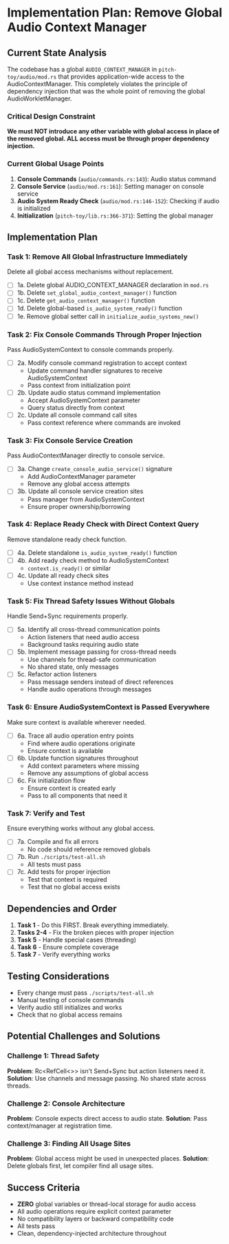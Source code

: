 # Implementation Plan: Remove Global Audio Context Manager

## Current State Analysis

The codebase has a global `AUDIO_CONTEXT_MANAGER` in `pitch-toy/audio/mod.rs` that provides application-wide access to the AudioContextManager. This completely violates the principle of dependency injection that was the whole point of removing the global AudioWorkletManager.

### Critical Design Constraint
**We must NOT introduce any other variable with global access in place of the removed global. ALL access must be through proper dependency injection.**

### Current Global Usage Points
1. **Console Commands** (`audio/commands.rs:143`): Audio status command
2. **Console Service** (`audio/mod.rs:161`): Setting manager on console service  
3. **Audio System Ready Check** (`audio/mod.rs:146-152`): Checking if audio is initialized
4. **Initialization** (`pitch-toy/lib.rs:366-371`): Setting the global manager

## Implementation Plan

### Task 1: Remove All Global Infrastructure Immediately
Delete all global access mechanisms without replacement.

- [ ] 1a. Delete global AUDIO_CONTEXT_MANAGER declaration in `mod.rs`
- [ ] 1b. Delete `set_global_audio_context_manager()` function
- [ ] 1c. Delete `get_audio_context_manager()` function
- [ ] 1d. Delete global-based `is_audio_system_ready()` function
- [ ] 1e. Remove global setter call in `initialize_audio_systems_new()`

### Task 2: Fix Console Commands Through Proper Injection
Pass AudioSystemContext to console commands properly.

- [ ] 2a. Modify console command registration to accept context
  - Update command handler signatures to receive AudioSystemContext
  - Pass context from initialization point
- [ ] 2b. Update audio status command implementation
  - Accept AudioSystemContext parameter
  - Query status directly from context
- [ ] 2c. Update all console command call sites
  - Pass context reference where commands are invoked

### Task 3: Fix Console Service Creation
Pass AudioContextManager directly to console service.

- [ ] 3a. Change `create_console_audio_service()` signature
  - Add AudioContextManager parameter
  - Remove any global access attempts
- [ ] 3b. Update all console service creation sites
  - Pass manager from AudioSystemContext
  - Ensure proper ownership/borrowing

### Task 4: Replace Ready Check with Direct Context Query
Remove standalone ready check function.

- [ ] 4a. Delete standalone `is_audio_system_ready()` function
- [ ] 4b. Add ready check method to AudioSystemContext
  - `context.is_ready()` or similar
- [ ] 4c. Update all ready check sites
  - Use context instance method instead

### Task 5: Fix Thread Safety Issues Without Globals
Handle Send+Sync requirements properly.

- [ ] 5a. Identify all cross-thread communication points
  - Action listeners that need audio access
  - Background tasks requiring audio state
- [ ] 5b. Implement message passing for cross-thread needs
  - Use channels for thread-safe communication
  - No shared state, only messages
- [ ] 5c. Refactor action listeners
  - Pass message senders instead of direct references
  - Handle audio operations through messages

### Task 6: Ensure AudioSystemContext is Passed Everywhere
Make sure context is available wherever needed.

- [ ] 6a. Trace all audio operation entry points
  - Find where audio operations originate
  - Ensure context is available
- [ ] 6b. Update function signatures throughout
  - Add context parameters where missing
  - Remove any assumptions of global access
- [ ] 6c. Fix initialization flow
  - Ensure context is created early
  - Pass to all components that need it

### Task 7: Verify and Test
Ensure everything works without any global access.

- [ ] 7a. Compile and fix all errors
  - No code should reference removed globals
- [ ] 7b. Run `./scripts/test-all.sh`
  - All tests must pass
- [ ] 7c. Add tests for proper injection
  - Test that context is required
  - Test that no global access exists

## Dependencies and Order

1. **Task 1** - Do this FIRST. Break everything immediately.
2. **Tasks 2-4** - Fix the broken pieces with proper injection
3. **Task 5** - Handle special cases (threading)
4. **Task 6** - Ensure complete coverage
5. **Task 7** - Verify everything works

## Testing Considerations

- Every change must pass `./scripts/test-all.sh`
- Manual testing of console commands
- Verify audio still initializes and works
- Check that no global access remains

## Potential Challenges and Solutions

### Challenge 1: Thread Safety
**Problem**: Rc<RefCell<>> isn't Send+Sync but action listeners need it.
**Solution**: Use channels and message passing. No shared state across threads.

### Challenge 2: Console Architecture
**Problem**: Console expects direct access to audio state.
**Solution**: Pass context/manager at registration time.

### Challenge 3: Finding All Usage Sites
**Problem**: Global access might be used in unexpected places.
**Solution**: Delete globals first, let compiler find all usage sites.

## Success Criteria

- **ZERO** global variables or thread-local storage for audio access
- All audio operations require explicit context parameter
- No compatibility layers or backward compatibility code
- All tests pass
- Clean, dependency-injected architecture throughout